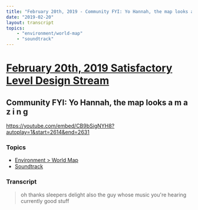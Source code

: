 ```yaml
---
title: "February 20th, 2019 - Community FYI: Yo Hannah, the map looks a m a z i n g"
date: "2019-02-20"
layout: transcript
topics: 
    - "environment/world-map"
    - "soundtrack"
---
```

# [February 20th, 2019 Satisfactory Level Design Stream](../2019-02-20.md)
## Community FYI: Yo Hannah, the map looks a m a z i n g
https://youtube.com/embed/CB9bSigNYH8?autoplay=1&start=2614&end=2631
### Topics
* [Environment > World Map](../topics/environment/world-map.md)
* [Soundtrack](../topics/soundtrack.md)

### Transcript

> oh thanks sleepers delight also the guy
> whose music you're hearing currently
> good stuff
